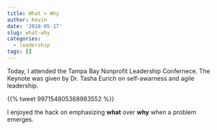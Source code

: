 ```yaml
---
title: What > Why
author: Kevin
date: '2018-05-17'
slug: what-why
categories:
  - leadership
tags: []
---
```



Today, I attended the Tampa Bay Nonprofit Leadership Confernece. The Keynote was given by Dr. Tasha Eurich on self-awarness and agile leadership. 

<!--html_preserve-->{{% tweet 997154805368983552 %}}<!--/html_preserve-->

I enjoyed the hack on emphasizing **what** over **why** when a problem emerges. 
